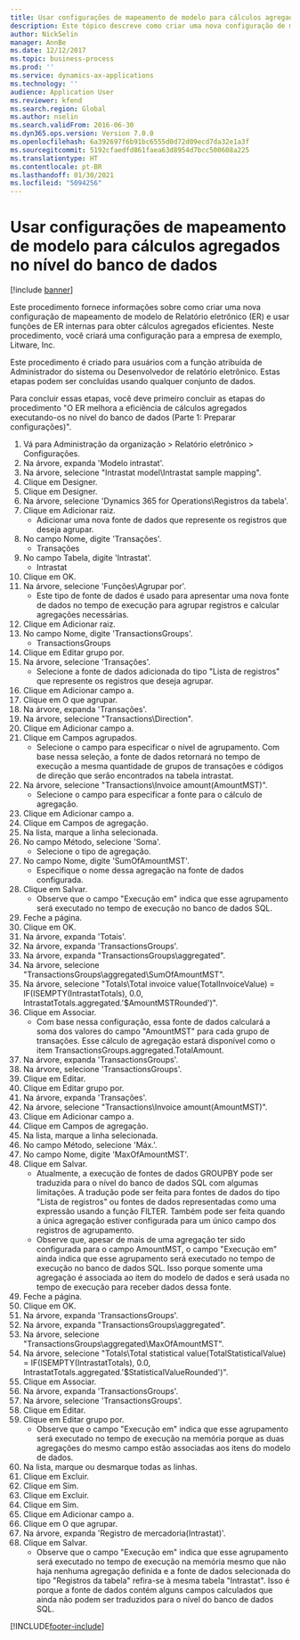 ```yaml
---
title: Usar configurações de mapeamento de modelo para cálculos agregados no nível do banco de dados
description: Este tópico descreve como criar uma nova configuração de mapeamento de modelo de Relatório eletrônico e usar funções de ER internas para obter cálculos agregados eficientes.
author: NickSelin
manager: AnnBe
ms.date: 12/12/2017
ms.topic: business-process
ms.prod: ''
ms.service: dynamics-ax-applications
ms.technology: ''
audience: Application User
ms.reviewer: kfend
ms.search.region: Global
ms.author: nselin
ms.search.validFrom: 2016-06-30
ms.dyn365.ops.version: Version 7.0.0
ms.openlocfilehash: 6a392697f6b91bc6555d0d72d09ecd7da32e1a3f
ms.sourcegitcommit: 5192cfaedfd861faea63d8954d7bcc500608a225
ms.translationtype: HT
ms.contentlocale: pt-BR
ms.lasthandoff: 01/30/2021
ms.locfileid: "5094256"
---
```

# <a name="use-model-mapping-configurations-for-aggregate-calculations-at-the-database-level"></a>Usar configurações de mapeamento de modelo para cálculos agregados no nível do banco de dados

[!include [banner](../../includes/banner.md)]

Este procedimento fornece informações sobre como criar uma nova configuração de mapeamento de modelo de Relatório eletrônico (ER) e usar funções de ER internas para obter cálculos agregados eficientes. Neste procedimento, você criará uma configuração para a empresa de exemplo, Litware, Inc. 

Este procedimento é criado para usuários com a função atribuída de Administrador do sistema ou Desenvolvedor de relatório eletrônico. Estas etapas podem ser concluídas usando qualquer conjunto de dados.

 Para concluir essas etapas, você deve primeiro concluir as etapas do procedimento "O ER melhora a eficiência de cálculos agregados executando-os no nível do banco de dados (Parte 1: Preparar configurações)".

1. Vá para Administração da organização > Relatório eletrônico > Configurações.
2. Na árvore, expanda 'Modelo intrastat'.
3. Na árvore, selecione "Intrastat model\Intrastat sample mapping".
4. Clique em Designer.
5. Clique em Designer.
6. Na árvore, selecione 'Dynamics 365 for Operations\Registros da tabela'.
7. Clique em Adicionar raiz.
    * Adicionar uma nova fonte de dados que represente os registros que deseja agrupar.  
8. No campo Nome, digite 'Transações'.
    * Transações  
9. No campo Tabela, digite 'Intrastat'.
    * Intrastat  
10. Clique em OK.
11. Na árvore, selecione 'Funções\Agrupar por'.
    * Este tipo de fonte de dados é usado para apresentar uma nova fonte de dados no tempo de execução para agrupar registros e calcular agregações necessárias.  
12. Clique em Adicionar raiz.
13. No campo Nome, digite 'TransactionsGroups'.
    * TransactionsGroups  
14. Clique em Editar grupo por.
15. Na árvore, selecione 'Transações'.
    * Selecione a fonte de dados adicionada do tipo "Lista de registros" que represente os registros que deseja agrupar.  
16. Clique em Adicionar campo a.
17. Clique em O que agrupar.
18. Na árvore, expanda 'Transações'.
19. Na árvore, selecione "Transactions\Direction".
20. Clique em Adicionar campo a.
21. Clique em Campos agrupados.
    * Selecione o campo para especificar o nível de agrupamento. Com base nessa seleção, a fonte de dados retornará no tempo de execução a mesma quantidade de grupos de transações e códigos de direção que serão encontrados na tabela intrastat.  
22. Na árvore, selecione "Transactions\Invoice amount(AmountMST)".
    * Selecione o campo para especificar a fonte para o cálculo de agregação.  
23. Clique em Adicionar campo a.
24. Clique em Campos de agregação.
25. Na lista, marque a linha selecionada.
26. No campo Método, selecione 'Soma'.
    * Selecione o tipo de agregação.  
27. No campo Nome, digite 'SumOfAmountMST'.
    * Especifique o nome dessa agregação na fonte de dados configurada.  
28. Clique em Salvar.
    * Observe que o campo "Execução em" indica que esse agrupamento será executado no tempo de execução no banco de dados SQL.  
29. Feche a página.
30. Clique em OK.
31. Na árvore, expanda 'Totais'.
32. Na árvore, expanda 'TransactionsGroups'.
33. Na árvore, expanda "TransactionsGroups\aggregated".
34. Na árvore, selecione "TransactionsGroups\aggregated\SumOfAmountMST".
35. Na árvore, selecione "Totals\Total invoice value(TotalInvoiceValue) = IF(ISEMPTY(IntrastatTotals), 0.0, IntrastatTotals.aggregated.'$AmountMSTRounded')".
36. Clique em Associar.
    * Com base nessa configuração, essa fonte de dados calculará a soma dos valores do campo "AmountMST" para cada grupo de transações. Esse cálculo de agregação estará disponível como o item TransactionsGroups.aggregated.TotalAmount.  
37. Na árvore, expanda 'TransactionsGroups'.
38. Na árvore, selecione 'TransactionsGroups'.
39. Clique em Editar.
40. Clique em Editar grupo por.
41. Na árvore, expanda 'Transações'.
42. Na árvore, selecione "Transactions\Invoice amount(AmountMST)".
43. Clique em Adicionar campo a.
44. Clique em Campos de agregação.
45. Na lista, marque a linha selecionada.
46. No campo Método, selecione 'Máx.'.
47. No campo Nome, digite 'MaxOfAmountMST'.
48. Clique em Salvar.
    * Atualmente, a execução de fontes de dados GROUPBY pode ser traduzida para o nível do banco de dados SQL com algumas limitações. A tradução pode ser feita para fontes de dados do tipo "Lista de registros" ou fontes de dados representadas como uma expressão usando a função FILTER. Também pode ser feita quando a única agregação estiver configurada para um único campo dos registros de agrupamento.  
    * Observe que, apesar de mais de uma agregação ter sido configurada para o campo AmountMST, o campo "Execução em" ainda indica que esse agrupamento será executado no tempo de execução no banco de dados SQL. Isso porque somente uma agregação é associada ao item do modelo de dados e será usada no tempo de execução para receber dados dessa fonte.  
49. Feche a página.
50. Clique em OK.
51. Na árvore, expanda 'TransactionsGroups'.
52. Na árvore, expanda "TransactionsGroups\aggregated".
53. Na árvore, selecione "TransactionsGroups\aggregated\MaxOfAmountMST".
54. Na árvore, selecione "Totals\Total statistical value(TotalStatisticalValue) = IF(ISEMPTY(IntrastatTotals), 0.0, IntrastatTotals.aggregated.'$StatisticalValueRounded')".
55. Clique em Associar.
56. Na árvore, expanda 'TransactionsGroups'.
57. Na árvore, selecione 'TransactionsGroups'.
58. Clique em Editar.
59. Clique em Editar grupo por.
    * Observe que o campo "Execução em" indica que esse agrupamento será executado no tempo de execução na memória porque as duas agregações do mesmo campo estão associadas aos itens do modelo de dados.   
60. Na lista, marque ou desmarque todas as linhas.
61. Clique em Excluir.
62. Clique em Sim.
63. Clique em Excluir.
64. Clique em Sim.
65. Clique em Adicionar campo a.
66. Clique em O que agrupar.
67. Na árvore, expanda 'Registro de mercadoria(Intrastat)'.
68. Clique em Salvar.
    * Observe que o campo "Execução em" indica que esse agrupamento será executado no tempo de execução na memória mesmo que não haja nenhuma agregação definida e a fonte de dados selecionada do tipo "Registros da tabela" refira-se à mesma tabela "Intrastat". Isso é porque a fonte de dados contém alguns campos calculados que ainda não podem ser traduzidos para o nível do banco de dados SQL.  



[!INCLUDE[footer-include](../../../../includes/footer-banner.md)]